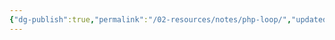 ```yaml
---
{"dg-publish":true,"permalink":"/02-resources/notes/php-loop/","updated":"2024-09-05T16:25:10.793+02:00"}
---
```


